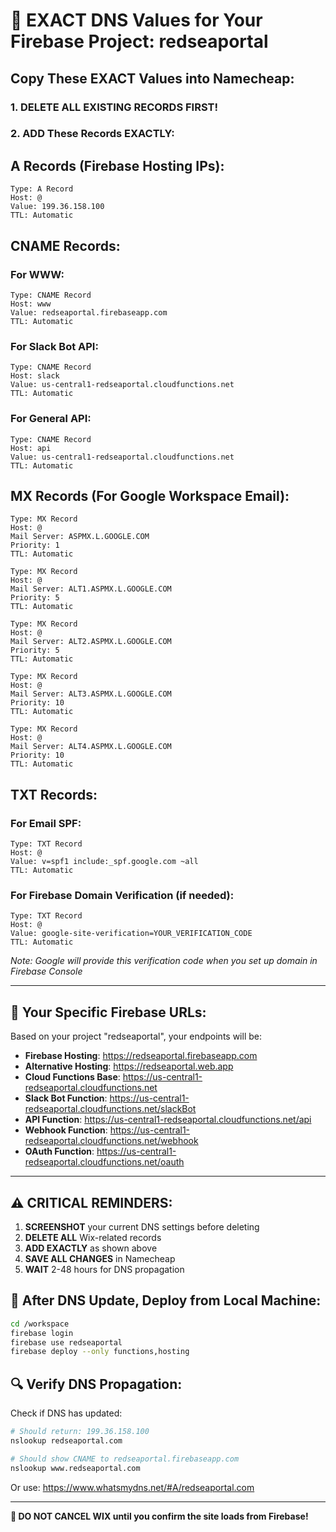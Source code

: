 # 🎯 EXACT DNS Values for Your Firebase Project: redseaportal

## Copy These EXACT Values into Namecheap:

### 1. DELETE ALL EXISTING RECORDS FIRST!

### 2. ADD These Records EXACTLY:

## A Records (Firebase Hosting IPs):
```
Type: A Record
Host: @
Value: 199.36.158.100
TTL: Automatic
```

## CNAME Records:

### For WWW:
```
Type: CNAME Record
Host: www
Value: redseaportal.firebaseapp.com
TTL: Automatic
```

### For Slack Bot API:
```
Type: CNAME Record
Host: slack
Value: us-central1-redseaportal.cloudfunctions.net
TTL: Automatic
```

### For General API:
```
Type: CNAME Record
Host: api
Value: us-central1-redseaportal.cloudfunctions.net
TTL: Automatic
```

## MX Records (For Google Workspace Email):
```
Type: MX Record
Host: @
Mail Server: ASPMX.L.GOOGLE.COM
Priority: 1
TTL: Automatic
```

```
Type: MX Record
Host: @
Mail Server: ALT1.ASPMX.L.GOOGLE.COM
Priority: 5
TTL: Automatic
```

```
Type: MX Record
Host: @
Mail Server: ALT2.ASPMX.L.GOOGLE.COM
Priority: 5
TTL: Automatic
```

```
Type: MX Record
Host: @
Mail Server: ALT3.ASPMX.L.GOOGLE.COM
Priority: 10
TTL: Automatic
```

```
Type: MX Record
Host: @
Mail Server: ALT4.ASPMX.L.GOOGLE.COM
Priority: 10
TTL: Automatic
```

## TXT Records:

### For Email SPF:
```
Type: TXT Record
Host: @
Value: v=spf1 include:_spf.google.com ~all
TTL: Automatic
```

### For Firebase Domain Verification (if needed):
```
Type: TXT Record
Host: @
Value: google-site-verification=YOUR_VERIFICATION_CODE
TTL: Automatic
```
*Note: Google will provide this verification code when you set up domain in Firebase Console*

---

## 📍 Your Specific Firebase URLs:

Based on your project "redseaportal", your endpoints will be:

- **Firebase Hosting**: https://redseaportal.firebaseapp.com
- **Alternative Hosting**: https://redseaportal.web.app
- **Cloud Functions Base**: https://us-central1-redseaportal.cloudfunctions.net
- **Slack Bot Function**: https://us-central1-redseaportal.cloudfunctions.net/slackBot
- **API Function**: https://us-central1-redseaportal.cloudfunctions.net/api
- **Webhook Function**: https://us-central1-redseaportal.cloudfunctions.net/webhook
- **OAuth Function**: https://us-central1-redseaportal.cloudfunctions.net/oauth

---

## ⚠️ CRITICAL REMINDERS:

1. **SCREENSHOT** your current DNS settings before deleting
2. **DELETE ALL** Wix-related records
3. **ADD EXACTLY** as shown above
4. **SAVE ALL CHANGES** in Namecheap
5. **WAIT** 2-48 hours for DNS propagation

## 🚀 After DNS Update, Deploy from Local Machine:

```bash
cd /workspace
firebase login
firebase use redseaportal
firebase deploy --only functions,hosting
```

## 🔍 Verify DNS Propagation:

Check if DNS has updated:
```bash
# Should return: 199.36.158.100
nslookup redseaportal.com

# Should show CNAME to redseaportal.firebaseapp.com
nslookup www.redseaportal.com
```

Or use: https://www.whatsmydns.net/#A/redseaportal.com

---

**🔴 DO NOT CANCEL WIX until you confirm the site loads from Firebase!**